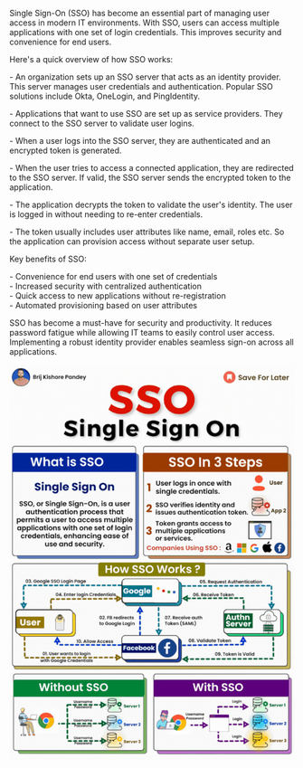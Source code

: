 Single Sign-On (SSO) has become an essential part of managing user access in modern IT environments. With SSO, users can access multiple applications with one set of login credentials. This improves security and convenience for end users.  
  
Here's a quick overview of how SSO works:  
  
\- An organization sets up an SSO server that acts as an identity provider. This server manages user credentials and authentication. Popular SSO solutions include Okta, OneLogin, and PingIdentity.  
  
\- Applications that want to use SSO are set up as service providers. They connect to the SSO server to validate user logins.  
  
\- When a user logs into the SSO server, they are authenticated and an encrypted token is generated.  
  
\- When the user tries to access a connected application, they are redirected to the SSO server. If valid, the SSO server sends the encrypted token to the application.  
  
\- The application decrypts the token to validate the user's identity. The user is logged in without needing to re-enter credentials.  
  
\- The token usually includes user attributes like name, email, roles etc. So the application can provision access without separate user setup.  
  
Key benefits of SSO:  
  
\- Convenience for end users with one set of credentials  
\- Increased security with centralized authentication  
\- Quick access to new applications without re-registration  
\- Automated provisioning based on user attributes  
  
SSO has become a must-have for security and productivity. It reduces password fatigue while allowing IT teams to easily control user access. Implementing a robust identity provider enables seamless sign-on across all applications.

![](media/20240209081944.png)
